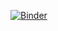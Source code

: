 [![Binder](https://mybinder.org/badge_logo.svg)](https://mybinder.org/v2/gh/lorraine-dev/Binder_R/HEAD)
